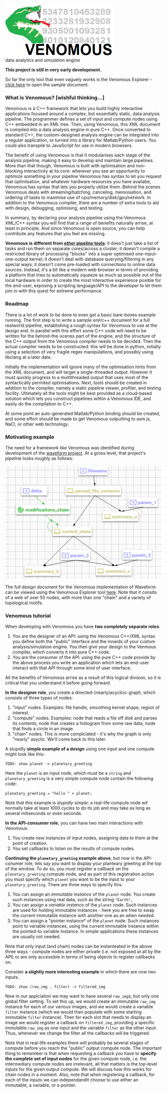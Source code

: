  ![venomous logo](/img/logo.png)    
data analytics and simulation engine

**This project is still in very early development.**

So far the only tool that even vaguely works is the Venomous Explorer - [click here](http://d1manson.github.io/venomous/explorer/) to open the sample document.

### What is Venomous?   [wishful thinking...]
Venomous is a C++ framework that lets you build highly interactive applications focused around a complex, but essentially static, data analysis pipeline.  The programmer defines a set of input and compute nodes using C++ embedded in an XML tree. Then, using Venomous, this XML document is compiled into a data analysis engine in pure C++.  Once converted to standard C++, the custom-designed analysis engine can be integrated into a regular application, or turned into a library for Matlab/Python users. You could also transpile to JavaScript for use in modern browsers.    

The benefit of using Venomous is that it modularises each stage of the analysis pipeline, making it easy to develop and maintain large pipelines.   More than that though, Venomous is built with optimisation and non-blocking interactivity at its core: wherever you see an opportunity to optimize something in your pipeline Venomous has syntax to let you request that optimisation, and whatever hardware resources you have availabe, Venomous has syntax that lets you properly utilize them.   Behind the scenes Venomous deals with streaming/batching, canceling, memoisation, and ordering of tasks to maximise use of cpu/memory/disk/gpu/network.   In addition to the Venomous compiler, there are a number of extra tools to aid with design, debugging, optimising, and testing.  

In summary, by declaring your analysis pipeline using the Venomous XML/C++ syntax you will find that a range of benefits naturally arrise, at least in principle. And since Venomous is open source, you can help contribute any features that you feel are missing.

**Venomous is different from [other pipeline tools](https://github.com/pditommaso/awesome-pipeline)**: it does't just take a list of tasks and run them on separate cores/across a cluster; it doesn't compile a restricted library of processing "blocks" into a super optimised one-input-one-output kernel; it doesn't deal with database querying/filtering in any special ways; it doesn't come pre-loaded with connections to online data sources.  Instead, it's a bit like a modern web browser in terms of providing a platform that tries to automatically squeeze as much as possible out of the local hardware in order to create the most interactive experience posible for the end-user, exposing a scripting language/API to the developer to let them join in with this quest for extreme performance.

### Roadmap   
There is a lot of work to be done to even get a basic bare-bones example running.  The first step is to write a sample xml/c++ document for a full realworld pipeline, establishing a rough syntax for Venomous to use at the design end.  In parallel with this effort some C++ code will need to be written for the behind-the-scenes part of the engine, and the structure of the C++ output from the Venomous compiler needs to be decided.   Then the actual compiler needs to be constructed: this will be done in python, initially using a selection of very fragile regex manipulations, and possibly using libclang at a later date.    

Initially the implementation will ignore many of the optimisation hints from the XML document, and will target a single-threaded output.  However it must quickly progress to a multithreaded output that uses most of the syntactically permited optimisations.  Next, tools should be created in addition to the compiler, namely a static pipeline viewer, profiler, and testing facility.   Ultimately all the tools might be best provided as a cloud-based solution which lets you construct pipelines within a Venomous IDE, and easily do the compilation to C++.

At some point an auto-generated Matlab/Python binding should be created, and some effort should be made to get Venomous outputting to asm.js, NaCl, or other web technology. 

### Motivating example
The need for a framework like Venomous was identified during development of the [waveform project](https://github.com/d1manson/waveform/).  At a gross level, that project's pipeline looks roughly as follows:

![dummy_example](/img/dummy_example.png) 

The full design document for the Venomous implementation of Waveform can be viewed using the Venomous Explorer tool [here](http://d1manson.github.io/venomous/explorer/).  Note that it consits of a web of over 50 nodes, with more than one "chain" and a variety of topological motifs.


### Venomous tutorial 

When developing with Venomous you have **two completely separate roles**:
  1. You are the designer of an API: using the Venomous C++/XML syntax you define both the "public" interface and the innards of your custom analysis/simulation engine.  You then give your design to the Venmous compiler, which converts it into pure C++ code.
  2. You are the consumer of the API: using the pure C++ code provide by the above process you write an application which lets an end-user interact with that API through some kind of user interface.  

All the benefits of Venomous arrise as a result of this logical division, so it is critical that you understand it before going forward.

**In the designer role**, you create a directed-(nearly)acyclcic-graph, which consists of three types of nodes:
  1. "input" nodes. Examples: file handle, smoothing kernel shape, region of interest.
  2. "compute" nodes. Examples: node that reads a file off disk and parses its contents, node that creates a histogram from some raw data, node that finds a circle in an image.
  3. "chain" nodes. This is more complciated - it's why the graph is only "nearly" asyclic. We'll come back to this later.

A stupidly **simple example of a design** using one input and one compute might look like this:
```
TODO: show planet -> planetary_greeting
```
Here the `planet` is an input node, which must be a `string` and `planetary_greeting` is a very simple compute node contain the following code: 
```
planetary_greeting = "hello " + planet;
```
Note that this example is *stupidly simple*: a real-life compute node wll normally take at least 1000 cycles to do its job and may take as long as several miliseconds or even seconds.

**In the API-consumer role**, you can have two main interactions with Venomous:
  1. You create new instances of input nodes, assigning data to them at the point of creation.
  2. You set callbacks to listen on the results of compute nodes.

**Continuing the `planetary_greeting` example above**, but now in the API-conumer role, lets say you want to display your planteary greeting at the top of the window. To do so, you must register a callback on the `planetary_greeting` compute node, and as part of this registration action you must specify which `planet` you want to be the input to your `planetary_greeting`.  There are three ways to specify this:
  1. You can assign an *immutable instance* of the `planet` node. You create such instances using real data, such as the string `"Earth"`,
  2. You can assign a *variable instance* of the `planet` node. Such instances are used for holding immutable instances - here you are free to swap the current immutable instance with another one as an when needed.
  3. You can assign a "pointer instance* of the `planet` node. Such instances point to variable instances, using the current immutable instance within the pointed-to  variable instance.  In simple applications these instances are usually not needed.
 
Note that only input (and chain) nodes can be instanteated in the above three ways - compute nodes are either private (i.e. not exposed at all by the API) or are only accessible in terms of being objects to register callbacks on.

Consider **a slightly more interesting example** in which there are now two inputs.
```
TODO: show (raw_img , filter) -> filtered_img 
```
Now in our applciation we may want to have several `raw_img`s, but only one global filter setting.  To set this up, we would create an immutable `raw_img` instance for each of our various images, and we would create a variable `filter` instance (which we would then populate with some starting immutable `filter` instance).  Then for each slot that needs to display an image we would register a callback on `filtered_img`, providing a specific immutable `raw_img` as one input and the variable `filter` as the other input.  Thus, whenever we change the filter all the callbacks will be triggered.

Note that in real-life examples there will probably be several stages of compute before you reach the "public" output compute node.  The important thing to remember is that when requesting a callback you have to **specify the complete set of input nodes** for the given compute node, i.e. the intermediary compute nodes are irrelevant, all that matters is the top-level inputs for the given output compute.  We will discuss how this works for chain nodes in a moment.  Also, note that when registering a callback, for each of the inputs we can independandlt choose to use either an immutable, a variable, or a pointer.




